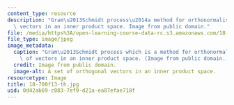 ```yaml
---
content_type: resource
description: "Gram\u2013Schmidt process\u2014a method for orthonormalising a set of\
  \ vectors in an inner product space. Image from public domain."
file: /media/https%3A/open-learning-course-data-rc.s3.amazonaws.com/18-700-linear-algebra-fall-2013/0d42ab69c0837ef9d21aea87efae718f_18-700f13-th.jpg
file_type: image/jpeg
image_metadata:
  caption: "Gram\u2013Schmidt process which is a method for orthonormalising a set\
    \ of vectors in an inner product space. (Image from public domain.)"
  credit: Image from public domain.
  image-alt: A set of orthogonal vectors in an inner product space.
resourcetype: Image
title: 18-700f13-th.jpg
uid: 0d42ab69-c083-7ef9-d21a-ea87efae718f
---
```

